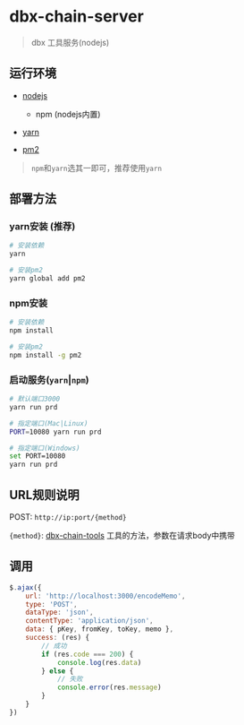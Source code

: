 # dbx-chain-server
> dbx 工具服务(nodejs)

## 运行环境

- [nodejs](https://nodejs.org)

  + npm (nodejs内置)
  
- [yarn](https://yarnpkg.com)
- [pm2](https://www.npmjs.com/package/pm2)

> `npm`和`yarn`选其一即可，推荐使用`yarn`

## 部署方法

### yarn安装 (推荐)
```bash
# 安装依赖
yarn

# 安装pm2
yarn global add pm2
```
### npm安装
```bash
# 安装依赖
npm install

# 安装pm2
npm install -g pm2
```

### 启动服务(`yarn`|`npm`)
```bash
# 默认端口3000
yarn run prd

# 指定端口(Mac|Linux)
PORT=10080 yarn run prd

# 指定端口(Windows)
set PORT=10080
yarn run prd
```

## URL规则说明

POST: `http://ip:port/{method}`

`{method}`: [dbx-chain-tools](https://www.npmjs.com/package/dbx-chain-tools) 工具的方法，参数在请求body中携带

## 调用

```js
$.ajax({
	url: 'http://localhost:3000/encodeMemo',
	type: 'POST',
	dataType: 'json',
	contentType: 'application/json',
	data: { pKey, fromKey, toKey, memo },
	success: (res) {
		// 成功
		if (res.code === 200) {
			console.log(res.data)
		} else {
			// 失败
			console.error(res.message)
		}
	}
})
```